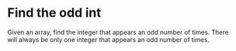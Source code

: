 # Find the odd int

Given an array, find the integer that appears an odd number of times.
There will always be only one integer that appears an odd number of times.

